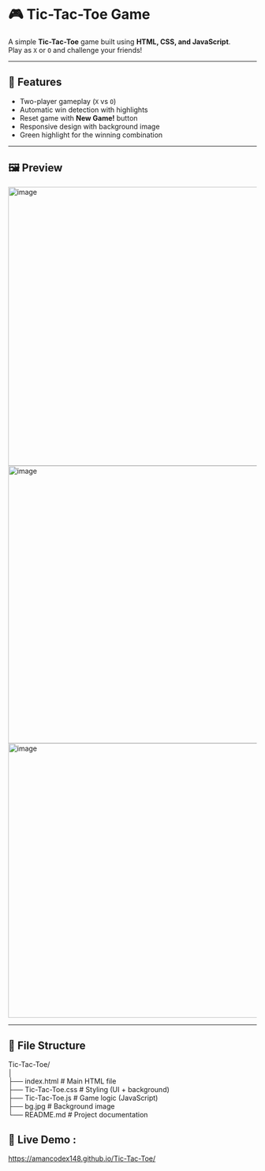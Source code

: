 # 🎮 Tic-Tac-Toe Game

A simple **Tic-Tac-Toe** game built using **HTML, CSS, and JavaScript**.  
Play as `X` or `O` and challenge your friends!

---

## 🚀 Features
- Two-player gameplay (`X` vs `O`)
- Automatic win detection with highlights
- Reset game with **New Game!** button
- Responsive design with background image
- Green highlight for the winning combination

---

## 🖼️ Preview

<img width="639" height="566" alt="image" src="https://github.com/user-attachments/assets/70ce988f-147e-4b89-8140-81aeb2dba265" />

<img width="629" height="563" alt="image" src="https://github.com/user-attachments/assets/62311eb0-4b6f-449b-ad2e-3214f81d540b" />

<img width="619" height="557" alt="image" src="https://github.com/user-attachments/assets/09acbe16-6d25-472c-aedd-48490f0240de" />

---

## 📂 File Structure

Tic-Tac-Toe/
<br>
│
<br>
├── index.html # Main HTML file
<br>
├── Tic-Tac-Toe.css # Styling (UI + background)
<br>
├── Tic-Tac-Toe.js # Game logic (JavaScript)
<br>
├── bg.jpg # Background image
<br>
└── README.md # Project documentation

## 🔗 Live Demo :

https://amancodex148.github.io/Tic-Tac-Toe/

